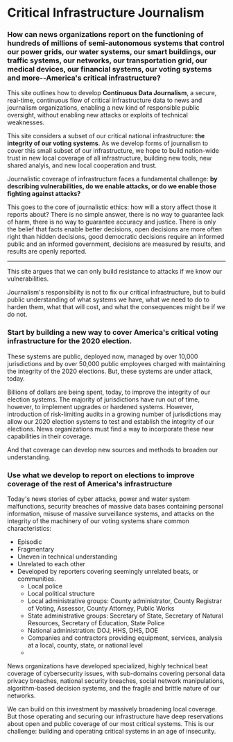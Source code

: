 # Critical Infrastructure Journalism

### How can news organizations report on the functioning of hundreds of millions of semi-autonomous systems that control our power grids, our water systems, our smart buildings, our traffic systems, our networks, our transportation grid, our medical devices, our financial systems, our voting systems and more--America's critical infrastructure?


This site outlines how to develop  **Continuous Data Journalism**,  a secure, real-time, continuous flow of critical infrastructure data to news and journalism organizations, enabling a new kind of responsible public oversight, without enabling new attacks or exploits of technical weaknesses.



This site considers a subset of our critical national infrastructure: **the integrity of our voting systems**.  As we develop forms of journalism to cover this small subset of our infrastructure, we hope to build nation-wide trust in new local coverage of all infrastructure, building new tools, new shared analyis, and new local cooperation and trust.

Journalistic coverage of infrastructure faces a fundamental challenge: **by describing vulnerabilities, do we enable attacks, or do we enable those fighting against attacks?**

This goes to the core of journalistic ethics: how will a story affect those it reports about?  There is no simple answer, there is no way to guarantee lack of harm, there is no way to guarantee accuracy and justice.  There is only the belief that facts enable better decisions, open decisions are more often right than hidden decisions, good democratic decisions require an informed public and an informed government, decisions are measured by results, and results are openly reported.


<hr>


This site argues that we can only build resistance to attacks if we know our vulnerabilities.

Journalism's responsibility is not to fix our critical infrastructure, but to build public understanding of what systems we have, what we need to do to harden them, what that will cost, and what the consequences might be if we do not.


### Start by building a new way to cover America's critical voting infrastructure for the 2020 election.

These systems are public, deployed now, managed by over 10,000 jurisdictions and by over 50,000 public employees charged with maintaining the integrity of the 2020 elections. But, these systems are under attack, today.

Billions of dollars are being spent, today, to improve the integrity of our election systems. The majority of jurisdictions have run out of time, however, to implement upgrades or hardened systems. However, introduction of risk-limiting audits in a growing number of jurisdictions may allow our 2020 election systems to test and establish the integrity of our elections. News organizations must find a way to incorporate these new capabilities in their coverage.

And that coverage can develop new sources and methods to broaden our understanding.

### Use what we develop to report on elections to improve coverage of the rest of America's infrastructure

Today's news stories of cyber attacks, power and water system malfunctions, security breaches of massive data bases containing personal information, misuse of massive surveillance systems, and attacks on the integrity of the machinery of our voting systems share common characteristics:

- Episodic
- Fragmentary
- Uneven in technical understanding
- Unrelated to each other
- Developed by reporters covering seemingly unrelated beats, or communities.
  - Local police
  - Local political structure
  - Local administrative groups: County administrator, County Registrar of Voting, Assessor, County Attorney, Public Works
  - State administrative groups: Secretary of State, Secretary of Natural Resources, Secretary of Education, State Police
  - National administration: DOJ, HHS, DHS, DOE
  - Companies and contractors providing equipment, services, analysis at a local, county, state, or national level
  -

News organizations have developed specialized, highly technical beat coverage of cybersecurity issues, with sub-domains covering personal data privacy breaches, national security breaches, social network manipulations, algorithm-based decision systems, and the fragile and brittle nature of our networks.

We can build on this investment by massively broadening local coverage. But those operating and securing our infrastructure have deep reservations about open and public coverage of our most critical systems. This is our challenge: building and operating critical systems in an age of insecurity.

